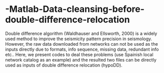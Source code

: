 # -Matlab-Data-cleansing-before-double-difference-relocation
Double difference algorithm (Waldhauser and Ellsworth, 2000) is a widely used method to improve the seismicity pattern precision in seismology. However, the raw data downloaded from networks can not be used as the inputs directly due to formats, info sequence, missing data, redundant info etc.. Here, we present codes to deal these problems (use Spainish local network catalog as an example) and the resulted two files can be directly used as inputs of double difference relocation (hypoDD). 
